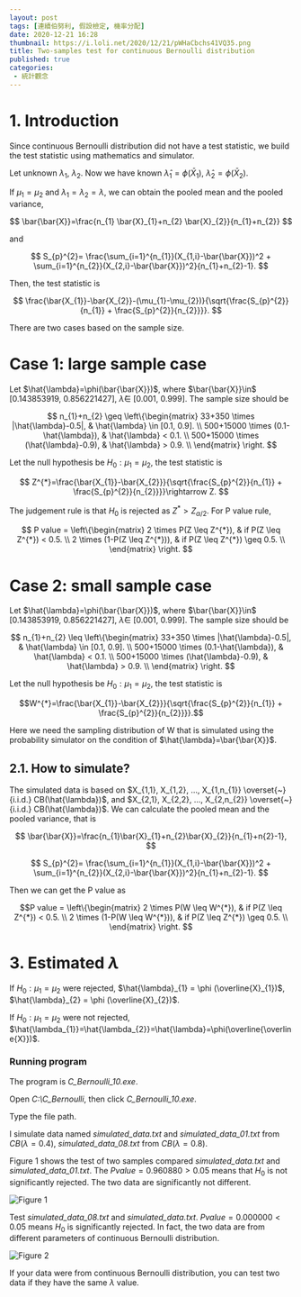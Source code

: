 ```yaml
---
layout: post
tags: [連續伯努利, 假設檢定, 機率分配]
date: 2020-12-21 16:28
thumbnail: https://i.loli.net/2020/12/21/pWHaCbchs41VQ35.png
title: Two-samples test for continuous Bernoulli distribution
published: true
categories:
 - 統計觀念
---
```


# 1. Introduction

Since continuous Bernoulli distribution did not have a test statistic, we build the test statistic using mathematics and simulator.

Let unknown $\lambda_{1}$, $\lambda_{2}$. Now we have known $\hat{\lambda}_{1} = \phi (\bar{X}_{1})$, $\hat{\lambda}_{2} = \phi (\bar{X}_{2})$. 

If $\mu_{1} = \mu_{2}$ and $\lambda_{1}=\lambda_{2}=\lambda$, we can obtain the pooled mean and the pooled variance,

$$
\bar{\bar{X}}=\frac{n_{1} \bar{X}_{1}+n_{2} \bar{X}_{2}}{n_{1}+n_{2}}
$$

and

$$
S_{p}^{2}= \frac{\sum_{i=1}^{n_{1}}(X_{1,i}-\bar{\bar{X}})^2 + \sum_{i=1}^{n_{2}}(X_{2,i}-\bar{\bar{X}})^2}{n_{1}+n_{2}-1}.
$$

Then, the test statistic is

$$
\frac{\bar{X_{1}}-\bar{X_{2}}-(\mu_{1}-\mu_{2})}{\sqrt{\frac{S_{p}^{2}}{n_{1}} + \frac{S_{p}^{2}}{n_{2}}}}.
$$

<!--more-->

There are two cases based on the sample size. 
# Case 1: large sample case

Let $\hat{\lambda}=\phi(\bar{\bar{X}})$, where $\bar{\bar{X}}\in$ [0.143853919, 0.856221427], $\hat{\lambda} \in$ [0.001, 0.999]. The sample size should be

$$
n_{1}+n_{2} \geq 
\left\{\begin{matrix}
33+350 \times |\hat{\lambda}-0.5|, & \hat{\lambda} \in [0.1, 0.9]. \\ 
500+15000 \times (0.1-\hat{\lambda}), & \hat{\lambda} < 0.1. \\
500+15000 \times (\hat{\lambda}-0.9), & \hat{\lambda} > 0.9. \\
\end{matrix} \right. 
$$

Let the null hypothesis be $H_{0}:\mu_{1}=\mu_{2}$, the test statistic is

$$
Z^{*}=\frac{\bar{X_{1}}-\bar{X_{2}}}{\sqrt{\frac{S_{p}^{2}}{n_{1}} + \frac{S_{p}^{2}}{n_{2}}}}\rightarrow Z.
$$
 
The judgement rule is that $H_{0}$ is rejected as $Z^{*} > Z_{\alpha /2}$. For P value rule, 
 
$$
P value =
\left\{\begin{matrix}
2 \times P(Z \leq Z^{*}), & if P(Z \leq Z^{*}) < 0.5. \\ 
2 \times (1-P(Z \leq Z^{*})), & if P(Z \leq Z^{*}) \geq 0.5. \\
\end{matrix} \right. 
$$

# Case 2: small sample case

Let $\hat{\lambda}=\phi(\bar{\bar{X}})$, where $\bar{\bar{X}}\in$ [0.143853919, 0.856221427], $\hat{\lambda} \in$ [0.001, 0.999]. The sample size should be

$$ n_{1}+n_{2} \leq 
\left\{\begin{matrix}
33+350 \times |\hat{\lambda}-0.5|, & \hat{\lambda} \in [0.1, 0.9]. \\ 
500+15000 \times (0.1-\hat{\lambda}), & \hat{\lambda} < 0.1. \\
500+15000 \times (\hat{\lambda}-0.9), & \hat{\lambda} > 0.9. \\
\end{matrix} \right. $$

Let the null hypothesis be $H_{0}:\mu_{1}=\mu_{2}$, the test statistic is

$$W^{*}=\frac{\bar{X_{1}}-\bar{X_{2}}}{\sqrt{\frac{S_{p}^{2}}{n_{1}} + \frac{S_{p}^{2}}{n_{2}}}}.$$
 
Here we need the sampling distribution of W that is simulated using the probability simulator on the condition of $\hat{\lambda}=\bar{\bar{X}}$. 
 
 ## 2.1. How to simulate?

The simulated data is based on $X_{1,1}, X_{1,2}, ..., X_{1,n_{1}} \overset{~}{i.i.d.} CB(\hat{\lambda})$, and $X_{2,1}, X_{2,2}, ..., X_{2,n_{2}} \overset{~}{i.i.d.} CB(\hat{\lambda})$. We can calculate the pooled mean and the pooled variance, that is
 
$$
\bar{\bar{X}}=\frac{n_{1}\bar{X}_{1}+n_{2}\bar{X}_{2}}{n_{1}+n{2}-1},
$$

$$
S_{p}^{2}= \frac{\sum_{i=1}^{n_{1}}(X_{1,i}-\bar{\bar{X}})^2 + \sum_{i=1}^{n_{2}}(X_{2,i}-\bar{\bar{X}})^2}{n_{1}+n_{2}-1}.
$$

 Then we can get the P value as
 
 $$P value =
 \left\{\begin{matrix}
2 \times P(W \leq W^{*}), & if P(Z \leq Z^{*}) < 0.5. \\ 
2 \times (1-P(W \leq W^{*})), & if P(Z \leq Z^{*}) \geq 0.5. \\
\end{matrix} \right. $$

# 3. Estimated $\lambda$

If $H_{0}: \mu_{1} = \mu_{2}$ were rejected, 
$\hat{\lambda}_{1} = \phi (\overline{X}_{1})$, $\hat{\lambda}_{2} = \phi (\overline{X}_{2})$.

If $H_{0}: \mu_{1} = \mu_{2}$ were not rejected, $\hat{\lambda_{1}}=\hat{\lambda_{2}}=\hat{\lambda}=\phi(\overline{\overline{X}})$.

### Running program

The program is *C_Bernoulli_10.exe*. 

Open *C:\C_Bernoulli*, then click *C_Bernoulli_10.exe*.

Type the file path. 

I simulate data named *simulated_data.txt* and *simulated_data_01.txt* from $CB(\lambda=0.4)$, *simulated_data_08.txt* from $CB(\lambda=0.8)$.

Figure 1 shows the test of two samples compared *simulated_data.txt* and *simulated_data_01.txt*. The $P value = 0.960880 > 0.05$ means that $H_{0}$ is not significantly rejected. The two data are significantly not different.

![Figure 1](https://i.loli.net/2020/12/21/Za7WRYXfqVNBtry.png)

Test *simulated_data_08.txt* and *simulated_data.txt*. $P value = 0.000000 < 0.05$ means $H_{0}$ is significantly rejected. In fact, the two data are from different parameters of continuous Bernoulli distribution.

![Figure 2](https://i.loli.net/2020/12/21/pWHaCbchs41VQ35.png)

If your data were from continuous Bernoulli distribution, you can test two data if they have the same $\lambda$ value.


 
